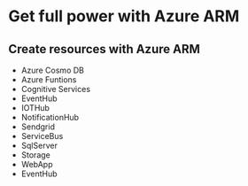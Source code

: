 <h1>Get full power with Azure ARM</h1>

<h2>Create resources with Azure ARM</h2>
<ul>
  <li>Azure Cosmo DB</li>
  <li>Azure Funtions</li>
  <li>Cognitive Services</li>
                  <li>EventHub</li>
    <li>IOTHub</li>
            <li>NotificationHub</li>
      <li>Sendgrid</li>
                      <li>ServiceBus</li>
        <li>SqlServer</li>
        <li>Storage</li>
        <li>WebApp</li>
                <li>EventHub</li>


</ul>